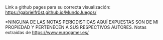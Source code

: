 Link a github pages para su correcta visualización: https://gabrielfr0st.github.io/MundoJuegos/

*NINGUNA DE LAS NOTAS PERIODISTICAS AQUÍ EXPUESTAS SON DE MI PROPIEDAD Y PERTENECEN A SUS RESPECTIVOS AUTORES.
Notas extraidas de https://www.eurogamer.es/
